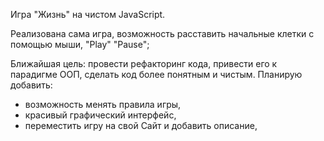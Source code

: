 Игра "Жизнь" на чистом JavaScript. 

Реализована сама игра, возможность расставить начальные клетки с помощью мыши, "Play" "Pause";

Ближайшая цель: провести рефакторинг кода, привести его к парадигме ООП, сделать код более понятным и чистым.
Планирую добавить:
  - возможность менять правила игры,
  - красивый графический интерфейс,
  - переместить игру на свой Сайт и добавить описание,
